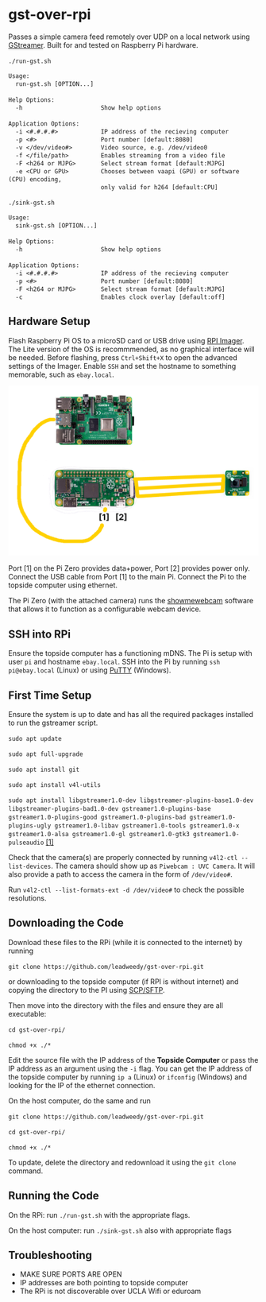# gst-over-rpi
Passes a simple camera feed remotely over UDP on a local network using [GStreamer](https://gstreamer.freedesktop.org/). Built for and tested on Raspberry Pi hardware. 

`./run-gst.sh`
```
Usage:
  run-gst.sh [OPTION...]

Help Options:
  -h                      Show help options

Application Options:
  -i <#.#.#.#>            IP address of the recieving computer
  -p <#>                  Port number [default:8080]
  -v </dev/video#>        Video source, e.g. /dev/video0
  -f </file/path>         Enables streaming from a video file
  -F <h264 or MJPG>       Select stream format [default:MJPG]
  -e <CPU or GPU>         Chooses between vaapi (GPU) or software (CPU) encoding,
                          only valid for h264 [default:CPU]
```
`./sink-gst.sh`
```
Usage:
  sink-gst.sh [OPTION...]

Help Options:
  -h                      Show help options

Application Options:
  -i <#.#.#.#>            IP address of the recieving computer
  -p <#>                  Port number [default:8080]
  -F <h264 or MJPG>       Select stream format [default:MJPG]
  -c                      Enables clock overlay [default:off]
```


## Hardware Setup

Flash Raspberry Pi OS to a microSD card or USB drive using [RPI Imager](https://www.raspberrypi.com/software/). The Lite version of the OS is recommmended, as no graphical interface will be needed. Before flashing, press `Ctrl+Shift+X` to open the advanced settings of the Imager. Enable `SSH` and set the hostname to something memorable, such as `ebay.local`.

![RPi wiring diagram](https://github.com/leadweedy/gst-over-rpi/blob/main/images/gst%20wiring%20diagram.png?raw=true)

Port [1] on the Pi Zero provides data+power, Port [2] provides power only. Connect the USB cable from Port [1] to the main Pi. Connect the Pi to the topside computer using ethernet. 

The Pi Zero (with the attached camera) runs the [showmewebcam](https://github.com/showmewebcam/showmewebcam) software that allows it to function as a configurable webcam device.

## SSH into RPi
Ensure the topside computer has a functioning mDNS. The Pi is setup with user `pi` and hostname `ebay.local`. SSH into the Pi by running `ssh pi@ebay.local` (Linux) or using [PuTTY](https://www.chiark.greenend.org.uk/~sgtatham/putty/latest.html) (Windows). 

## First Time Setup
Ensure the system is up to date and has all the required packages installed to run the gstreamer script. 

`sudo apt update`

`sudo apt full-upgrade`

`sudo apt install git`

`sudo apt install v4l-utils`

`sudo apt install libgstreamer1.0-dev libgstreamer-plugins-base1.0-dev libgstreamer-plugins-bad1.0-dev gstreamer1.0-plugins-base gstreamer1.0-plugins-good gstreamer1.0-plugins-bad gstreamer1.0-plugins-ugly gstreamer1.0-libav gstreamer1.0-tools gstreamer1.0-x gstreamer1.0-alsa gstreamer1.0-gl gstreamer1.0-gtk3 gstreamer1.0-pulseaudio` [[1]](https://gstreamer.freedesktop.org/documentation/installing/on-linux.html?gi-language=c#install-gstreamer-on-ubuntu-or-debian)

Check that the camera(s) are properly connected by running `v4l2-ctl --list-devices`. The camera should show up as `Piwebcam : UVC Camera`. It will also provide a path to access the camera in the form of `/dev/video#`.

Run `v4l2-ctl --list-formats-ext -d /dev/video#` to check the possible resolutions. 

## Downloading the Code
Download these files to the RPi (while it is connected to the internet) by running

`git clone https://github.com/leadweedy/gst-over-rpi.git`

or downloading to the topside computer (if RPI is without internet) and copying the directory to the PI using [SCP/SFTP](https://wiki.archlinux.org/title/SCP_and_SFTP).

Then move into the directory with the files and ensure they are all executable:

`cd gst-over-rpi/`

`chmod +x ./*`

Edit the source file with the IP address of the **Topside Computer** or pass the IP address as an argument using the `-i` flag. You can get the IP address of the topside computer by running `ip a` (Linux) or `ifconfig` (Windows) and looking for the IP of the ethernet connection.
    
    
On the host computer, do the same and run 

`git clone https://github.com/leadweedy/gst-over-rpi.git`

`cd gst-over-rpi/`

`chmod +x ./*`

To update, delete the directory and redownload it using the `git clone` command.

## Running the Code
On the RPi: run `./run-gst.sh` with the appropriate flags.

On the host computer: run `./sink-gst.sh` also with appropriate flags

## Troubleshooting
- MAKE SURE PORTS ARE OPEN
- IP addresses are both pointing to topside computer
- The RPi is not discoverable over UCLA Wifi or eduroam
